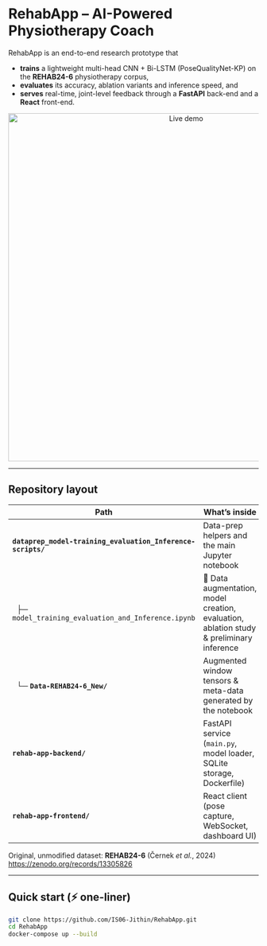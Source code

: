 # RehabApp – AI-Powered Physiotherapy Coach

RehabApp is an end-to-end research prototype that

* **trains** a lightweight multi-head CNN + Bi-LSTM (PoseQualityNet-KP) on the **REHAB24-6** physiotherapy corpus,  
* **evaluates** its accuracy, ablation variants and inference speed, and  
* **serves** real-time, joint-level feedback through a **FastAPI** back-end and a **React** front-end.

<p align="center">
  <img src="docs/teaser.gif" alt="Live demo" width="700">
</p>

---

## Repository layout

| Path | What’s inside |
|------|---------------|
| **`dataprep_model-training_evaluation_Inference-scripts/`** | Data-prep helpers and the main Jupyter notebook |
| &nbsp;&nbsp;├─ `model_training_evaluation_and_Inference.ipynb` | 🔬 Data augmentation, model creation, evaluation, ablation study & preliminary inference |
| &nbsp;&nbsp;└─ **`Data-REHAB24-6_New/`** | Augmented window tensors & meta-data generated by the notebook |
| **`rehab-app-backend/`** | FastAPI service (`main.py`, model loader, SQLite storage, Dockerfile) |
| **`rehab-app-frontend/`** | React client (pose capture, WebSocket, dashboard UI) |

Original, unmodified dataset: **REHAB24-6** (Černek *et al.*, 2024)  
<https://zenodo.org/records/13305826>

---

## Quick start (⚡ one-liner)

```bash
git clone https://github.com/IS06-Jithin/RehabApp.git
cd RehabApp
docker-compose up --build
